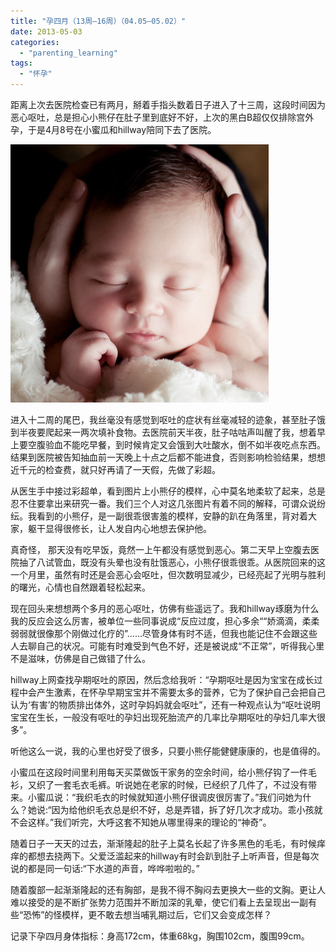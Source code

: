 ```yaml
---
title: "孕四月（13周—16周）（04.05—05.02）"
date: 2013-05-03
categories: 
  - "parenting_learning"
tags: 
  - "怀孕"
---
```


距离上次去医院检查已有两月，掰着手指头数着日子进入了十三周，这段时间因为恶心呕吐，总是担心小熊仔在肚子里到底好不好，上次的黑白B超仅仅排除宫外孕，于是4月8号在小蜜瓜和hillway陪同下去了医院。

![87223619](images/8737575455_20f5830b85_z.jpg)

进入十二周的尾巴，我丝毫没有感觉到呕吐的症状有丝毫减轻的迹象，甚至肚子饿到半夜要爬起来一两次填补食物。去医院前天半夜，肚子咕咕声叫醒了我，想着早上要空腹验血不能吃早餐，到时候肯定又会饿到大吐酸水，倒不如半夜吃点东西。结果到医院被告知抽血前一天晚上十点之后都不能进食，否则影响检验结果，想想近千元的检查费，就只好再请了一天假，先做了彩超。

从医生手中接过彩超单，看到图片上小熊仔的模样，心中莫名地柔软了起来，总是忍不住要拿出来研究一番。我们三个人对这几张图片有着不同的解释，可谓众说纷纭。我看到的小熊仔，是一副很乖很害羞的模样，安静的趴在角落里，背对着大家，躯干显得很修长，让人发自内心地想去保护他。

真奇怪， 那天没有吃早饭，竟然一上午都没有感觉到恶心。第二天早上空腹去医院抽了八试管血，既没有头晕也没有肚饿恶心，小熊仔很乖很乖。从医院回来的这一个月里，虽然有时还是会恶心会呕吐，但次数明显减少，已经亮起了光明与胜利的曙光，心情也自然跟着轻松起来。

现在回头来想想两个多月的恶心呕吐，仿佛有些遥远了。我和hillway琢磨为什么我的反应会这么厉害，被单位一些同事说成“反应过度，担心多余““娇滴滴，柔柔弱弱就很像那个刚做过化疗的”……尽管身体有时不适，但我也能记住不会跟这些人去聊自己的状况。可能有时难受到气色不好，还是被说成“不正常”，听得我心里不是滋味，仿佛是自己做错了什么。

hillway上网查找孕期呕吐的原因，然后念给我听：“孕期呕吐是因为宝宝在成长过程中会产生激素，在怀孕早期宝宝并不需要太多的营养，它为了保护自己会把自己认为‘有害’的物质排出体外，这时孕妈妈就会呕吐”，还有一种观点认为“呕吐说明宝宝在生长，一般没有呕吐的孕妇出现死胎流产的几率比孕期呕吐的孕妇几率大很多”。

听他这么一说，我的心里也好受了很多，只要小熊仔能健健康康的，也是值得的。

小蜜瓜在这段时间里利用每天买菜做饭干家务的空余时间，给小熊仔钩了一件毛衫，又织了一套毛衣毛裤。听说她在老家的时候，已经织了几件了，不过没有带来。小蜜瓜说：“我织毛衣的时候就知道小熊仔很调皮很厉害了。”我们问她为什么？她说:“因为给他织毛衣总是织不好，总是弄错，拆了好几次才成功。乖小孩就不会这样。”我们听完，大呼这套不知她从哪里得来的理论的“神奇”。

随着日子一天天的过去，渐渐隆起的肚子上莫名长起了许多黑色的毛毛，有时候痒痒的都想去挠两下。父爱泛滥起来的hillway有时会趴到肚子上听声音，但是每次说的都是同一句话:“下水道的声音，哗哗啦啦的。”

随着腹部一起渐渐隆起的还有胸部，是我不得不胸闷去更换大一些的文胸。更让人难以接受的是不断扩张势力范围并不断加深的乳晕，使它们看上去呈现出一副有些“恐怖”的怪模样，更不敢去想当哺乳期过后，它们又会变成怎样？

记录下孕四月身体指标：身高172cm，体重68kg，胸围102cm，腹围99cm。
